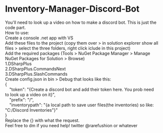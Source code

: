 # Inventory-Manager-Discord-Bot
You'll need to look up a video on how to make a discord bot. This is just the code part. <br />
How to use: <br />
Create a console .net app with VS <br />
Add these files to the project (copy them over > in solution explorer show all files > select the three folders, right click iclude in this project) <br />
Add the required packages (Tools > NuGet Package Manager > Manage NuGet Packages for Solution > Browse) <br />
  1.DSharpPlus <br />
  2.DSharpPlus.CommandsNext <br />
  3.DSharpPlus.SlashCommands <br />
Create config.json in bin > Debug that looks like this: <br />
{ <br />
&emsp;"token": "{Create a discord bot and add their token here. You prob need to look up a video on it}", <br />
&emsp;"prefix": "/", <br />
&emsp;"inventorypath": "{a local path to save user files(the inventories) so like: "C:/Discord Inventories"}" <br />
} <br />
Replace the {} with what the request. <br />
Feel free to dm if you need help! twitter @rarefushion or whatever <br />
